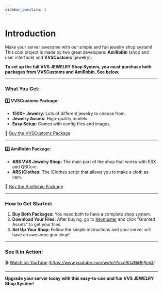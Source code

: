 ```yaml
---
sidebar_position: 1
---
```


# Introduction

Make your server awesome with our simple and fun jewelry shop system! This cool project is made by two great developers: **AmiRobin** (shop and user interface) and **VVSCustoms** (jewelry).

**To set up the full VVS JEWELRY Shop System, you must purchase both packages from VVSCustoms and AmiRobin. See below.**

---

### **What You Get:**

#### **:one: VVSCustoms Package:**
- **1500+ Jewelry:** Lots of different jewelry to choose from.
- **Jewelry Assets:** High-quality models.
- **Easy Setup:** Comes with config files and images.

:link: [Buy the VVSCustoms Package](https://vvscustoms.tebex.io/package/6546212)

---

#### **:two: AmiRobin Package:**
- **ARS VVS Jewelry Shop:** The main part of the shop that works with ESX and QBCore.
- **ARS iClothes:** The iClothes script that allows you to make a cloth as item.

:link: [Buy the AmiRobin Package](https://amirobin.tebex.io/package/5323401)

---

### **How to Get Started:**
1. **Buy Both Packages:** You need both to have a complete shop system.
2. **Download Your Files:** After buying, go to [Keymaster](https://keymaster.fivem.net/) and click "Granted Assets" to get your files.
3. **Set Up Your Shop:** Follow the simple instructions and your server will have an awesome gun shop!

---

### **See It in Action:**
:clapper: [Watch on YouTube](#) *(https://www.youtube.com/watch?v=e9D4NMhftmQ)*

---

**Upgrade your server today with this easy-to-use and fun VVS JEWELRY Shop System!**